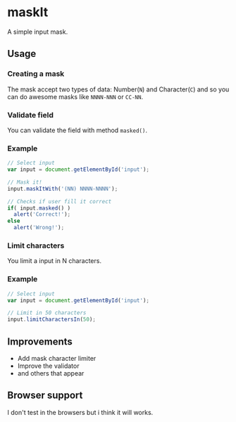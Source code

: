 # maskIt

A simple input mask.

## Usage

### Creating a mask

The mask accept two types of data: Number(`N`) and Character(`C`) and so you can do awesome masks like `NNNN-NNN` or `CC-NN`.

### Validate field

You can validate the field with method `masked()`.

### Example

```javascript
// Select input
var input = document.getElementById('input');

// Mask it!
input.maskItWith('(NN) NNNN-NNNN');

// Checks if user fill it correct
if( input.masked() )
  alert('Correct!');
else
  alert('Wrong!');
```

### Limit characters

You limit a input in N characters.

### Example

```javascript
// Select input
var input = document.getElementById('input');

// Limit in 50 characters
input.limitCharactersIn(50);
```

## Improvements

* Add mask character limiter
* Improve the validator
* and others that appear

## Browser support

I don't test in the browsers but i think it will works.
